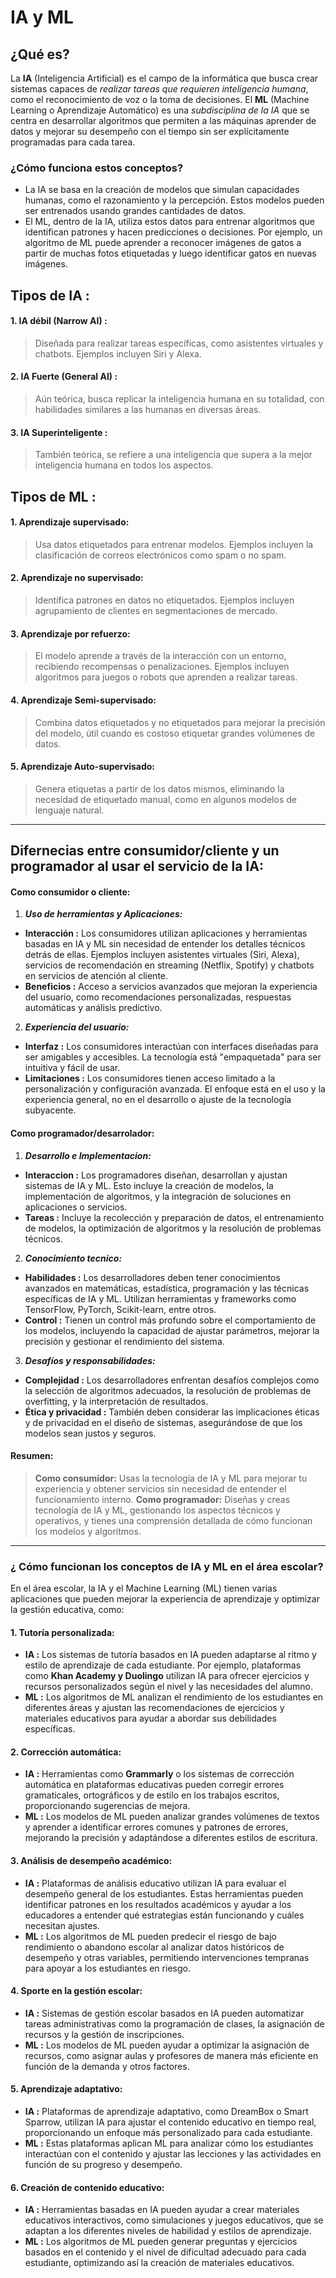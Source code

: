 # IA y ML
## ¿Qué es?
La **IA** (Inteligencia Artificial) es el campo de la informática que busca crear sistemas capaces de *realizar tareas que requieren inteligencia humana*, como el reconocimiento de voz o la toma de decisiones. El **ML** (Machine Learning o Aprendizaje Automático) es una *subdisciplina de la IA* que se centra en desarrollar algoritmos que permiten a las máquinas aprender de datos y mejorar su desempeño con el tiempo sin ser explícitamente programadas para cada tarea.
### ¿Cómo funciona estos conceptos?
- La IA se basa en la creación de modelos que simulan capacidades humanas, como el razonamiento y la percepción. Estos modelos pueden ser entrenados usando grandes cantidades de datos.
- El ML, dentro de la IA, utiliza estos datos para entrenar algoritmos que identifican patrones y hacen predicciones o decisiones. Por ejemplo, un algoritmo de ML puede aprender a reconocer imágenes de gatos a partir de muchas fotos etiquetadas y luego identificar gatos en nuevas imágenes.
## Tipos de IA :
#### 1. IA débil (Narrow AI) :  
> Diseñada para realizar tareas específicas, como asistentes virtuales y chatbots. Ejemplos incluyen Siri y Alexa.
#### 2. IA Fuerte (General AI) :
> Aún teórica, busca replicar la inteligencia humana en su totalidad, con habilidades similares a las humanas en diversas áreas.
#### 3. IA Superinteligente : 
> También teórica, se refiere a una inteligencia que supera a la mejor inteligencia humana en todos los aspectos.
## Tipos de ML :
#### 1. Aprendizaje supervisado:
> Usa datos etiquetados para entrenar modelos. Ejemplos incluyen la clasificación de correos electrónicos como spam o no spam.
#### 2. Aprendizaje no supervisado:
> Identifica patrones en datos no etiquetados. Ejemplos incluyen agrupamiento de clientes en segmentaciones de mercado.
#### 3. Aprendizaje por refuerzo:
> El modelo aprende a través de la interacción con un entorno, recibiendo recompensas o penalizaciones. Ejemplos incluyen algoritmos para juegos o robots que aprenden a realizar tareas.
#### 4. Aprendizaje Semi-supervisado:
> Combina datos etiquetados y no etiquetados para mejorar la precisión del modelo, útil cuando es costoso etiquetar grandes volúmenes de datos.
#### 5. Aprendizaje Auto-supervisado: 
> Genera etiquetas a partir de los datos mismos, eliminando la necesidad de etiquetado manual, como en algunos modelos de lenguaje natural.
- - -
## Difernecias entre consumidor/cliente y un programador al usar el servicio de la IA:
#### Como consumidor o cliente:
1. ***Uso de herramientas y Aplicaciones:***
  - **Interacción :** Los consumidores utilizan aplicaciones y herramientas basadas en IA y ML sin necesidad de entender los detalles técnicos detrás de ellas. Ejemplos incluyen asistentes virtuales (Siri, Alexa), servicios de recomendación en streaming (Netflix, Spotify) y chatbots en servicios de atención al cliente.
  - **Beneficios :** Acceso a servicios avanzados que mejoran la experiencia del usuario, como recomendaciones personalizadas, respuestas automáticas y análisis predictivo.
2. ***Experiencia del usuario:***
  - **Interfaz :** Los consumidores interactúan con interfaces diseñadas para ser amigables y accesibles. La tecnología está "empaquetada" para ser intuitiva y fácil de usar.
  - **Limitaciones :**  Los consumidores tienen acceso limitado a la personalización y configuración avanzada. El enfoque está en el uso y la experiencia general, no en el desarrollo o ajuste de la tecnología subyacente.
#### Como programador/desarrolador:
1. ***Desarrollo e Implementacion:***
  - **Interaccion :** Los programadores diseñan, desarrollan y ajustan sistemas de IA y ML. Esto incluye la creación de modelos, la implementación de algoritmos, y la integración de soluciones en aplicaciones o servicios.
  - **Tareas :** Incluye la recolección y preparación de datos, el entrenamiento de modelos, la optimización de algoritmos y la resolución de problemas técnicos.
2. ***Conocimiento tecnico:***
  - **Habilidades :** Los desarrolladores deben tener conocimientos avanzados en matemáticas, estadística, programación y las técnicas específicas de IA y ML. Utilizan herramientas y frameworks como TensorFlow, PyTorch, Scikit-learn, entre otros.
  - **Control :** Tienen un control más profundo sobre el comportamiento de los modelos, incluyendo la capacidad de ajustar parámetros, mejorar la precisión y gestionar el rendimiento del sistema.
3. ***Desafíos y responsabilidades:***
  - **Complejidad :** Los desarrolladores enfrentan desafíos complejos como la selección de algoritmos adecuados, la resolución de problemas de overfitting, y la interpretación de resultados.
  - **Ética y privacidad :** También deben considerar las implicaciones éticas y de privacidad en el diseño de sistemas, asegurándose de que los modelos sean justos y seguros.
#### Resumen:
> **Como consumidor:** Usas la tecnología de IA y ML para mejorar tu experiencia y obtener servicios sin necesidad de entender el funcionamiento interno.
> **Como programador:** Diseñas y creas tecnología de IA y ML, gestionando los aspectos técnicos y operativos, y tienes una comprensión detallada de cómo funcionan los modelos y algoritmos.
- - -
### ¿ Cómo funcionan los conceptos de IA y ML en el área escolar?
En el área escolar, la IA y el Machine Learning (ML) tienen varias aplicaciones que pueden mejorar la experiencia de aprendizaje y optimizar la gestión educativa, como:
####  1. Tutoría personalizada:
- **IA :** Los sistemas de tutoría basados en IA pueden adaptarse al ritmo y estilo de aprendizaje de cada estudiante. Por ejemplo, plataformas como **Khan Academy y Duolingo** utilizan IA para ofrecer ejercicios y recursos personalizados según el nivel y las necesidades del alumno.
- **ML :** Los algoritmos de ML analizan el rendimiento de los estudiantes en diferentes áreas y ajustan las recomendaciones de ejercicios y materiales educativos para ayudar a abordar sus debilidades específicas.
#### 2. Corrección automática:
- **IA :** Herramientas como **Grammarly** o los sistemas de corrección automática en plataformas educativas pueden corregir errores gramaticales, ortográficos y de estilo en los trabajos escritos, proporcionando sugerencias de mejora.
- **ML :** Los modelos de ML pueden analizar grandes volúmenes de textos y aprender a identificar errores comunes y patrones de errores, mejorando la precisión y adaptándose a diferentes estilos de escritura.
#### 3. Análisis de desempeño académico:
- **IA :** Plataformas de análisis educativo utilizan IA para evaluar el desempeño general de los estudiantes. Estas herramientas pueden identificar patrones en los resultados académicos y ayudar a los educadores a entender qué estrategias están funcionando y cuáles necesitan ajustes.
- **ML :** Los algoritmos de ML pueden predecir el riesgo de bajo rendimiento o abandono escolar al analizar datos históricos de desempeño y otras variables, permitiendo intervenciones tempranas para apoyar a los estudiantes en riesgo.
#### 4. Sporte en la gestión escolar:
- **IA :** Sistemas de gestión escolar basados en IA pueden automatizar tareas administrativas como la programación de clases, la asignación de recursos y la gestión de inscripciones.
- **ML :** Los modelos de ML pueden ayudar a optimizar la asignación de recursos, como asignar aulas y profesores de manera más eficiente en función de la demanda y otros factores.
#### 5. Aprendizaje adaptativo:
- **IA :** Plataformas de aprendizaje adaptativo, como DreamBox o Smart Sparrow, utilizan IA para ajustar el contenido educativo en tiempo real, proporcionando un enfoque más personalizado para cada estudiante.
- **ML :** Estas plataformas aplican ML para analizar cómo los estudiantes interactúan con el contenido y ajustar las lecciones y las actividades en función de su progreso y desempeño.
#### 6. Creación de contenido educativo:
- **IA :** Herramientas basadas en IA pueden ayudar a crear materiales educativos interactivos, como simulaciones y juegos educativos, que se adaptan a los diferentes niveles de habilidad y estilos de aprendizaje.
- **ML :** Los algoritmos de ML pueden generar preguntas y ejercicios basados en el contenido y el nivel de dificultad adecuado para cada estudiante, optimizando así la creación de materiales educativos.
